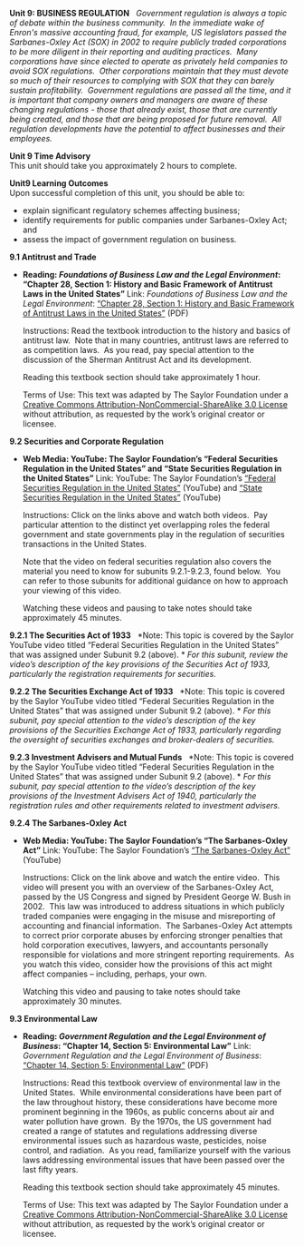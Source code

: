 **Unit 9: BUSINESS REGULATION** <span id="9"></span> 
*Government regulation is always a topic of debate within the business
community.  In the immediate wake of Enron's massive accounting fraud,
for example, US legislators passed the Sarbanes-Oxley Act (SOX) in 2002
to require publicly traded corporations to be more diligent in their
reporting and auditing practices.  Many corporations have since elected
to operate as privately held companies to avoid SOX regulations.  Other
corporations maintain that they must devote so much of their resources
to complying with SOX that they can barely sustain profitability. 
Government regulations are passed all the time, and it is important that
company owners and managers are aware of these changing regulations -
those that already exist, those that are currently being created, and
those that are being proposed for future removal.  All regulation
developments have the potential to affect businesses and their
employees.*

**Unit 9 Time Advisory**  
This unit should take you approximately 2 hours to complete.

**Unit9 Learning Outcomes**  
Upon successful completion of this unit, you should be able to:  
-   explain significant regulatory schemes affecting business;
-   identify requirements for public companies under Sarbanes-Oxley Act;
    and
-   assess the impact of government regulation on business.

**9.1 Antitrust and Trade** <span id="9.1"></span> 
-   **Reading: *Foundations of Business Law and the Legal Environment*:
    “Chapter 28, Section 1: History and Basic Framework of Antitrust
    Laws in the United States”**
    Link: *Foundations of Business Law and the Legal Environment*:
    [“Chapter 28, Section 1: History and Basic Framework of Antitrust
    Laws in the United
    States”](https://resources.saylor.org/archived/wp-content/uploads/2013/06/Foundations-of-Business-Law-Ch28.pdf)
    (PDF)  
      
     Instructions: Read the textbook introduction to the history and
    basics of antitrust law.  Note that in many countries, antitrust
    laws are referred to as competition laws.  As you read, pay special
    attention to the discussion of the Sherman Antitrust Act and its
    development.  
      
     Reading this textbook section should take approximately 1 hour.  
      
     Terms of Use: This text was adapted by The Saylor Foundation under
    a [Creative Commons Attribution-NonCommercial-ShareAlike 3.0
    License](http://creativecommons.org/licenses/by-nc-sa/3.0/) without
    attribution, as requested by the work’s original creator or
    licensee.

**9.2 Securities and Corporate Regulation** <span id="9.2"></span> 
-   **Web Media: YouTube: The Saylor Foundation’s “Federal Securities
    Regulation in the United States” and “State Securities Regulation in
    the United States”**
    Link: YouTube: The Saylor Foundation’s [“Federal Securities
    Regulation in the United
    States”](http://www.youtube.com/watch?v=oIkk6Q81fAI#_blank)
    (YouTube) and [“State Securities Regulation in the United
    States”](http://www.youtube.com/watch?v=t5VD3A5vizU#_blank)
    (YouTube)  
      
     Instructions: Click on the links above and watch both videos.  Pay
    particular attention to the distinct yet overlapping roles the
    federal government and state governments play in the regulation of
    securities transactions in the United States.  
      
     Note that the video on federal securities regulation also covers
    the material you need to know for subunits 9.2.1-9.2.3, found
    below.  You can refer to those subunits for additional guidance on
    how to approach your viewing of this video.  
      
     Watching these videos and pausing to take notes should take
    approximately 45 minutes.

**9.2.1 The Securities Act of 1933** <span id="9.2.1"></span> 
*Note: This topic is covered by the Saylor YouTube video titled “Federal
Securities Regulation in the United States” that was assigned under
Subunit 9.2 (above). * *For this subunit, review the video’s description
of the key provisions of the Securities Act of 1933, particularly the
registration requirements for securities.*

**9.2.2 The Securities Exchange Act of 1933** <span id="9.2.2"></span> 
*Note: This topic is covered by the Saylor YouTube video titled “Federal
Securities Regulation in the United States” that was assigned under
Subunit 9.2 (above). * *For this subunit, pay special attention to the
video’s description of the key provisions of the Securities Exchange Act
of 1933, particularly regarding the oversight of securities exchanges
and broker-dealers of securities.*

**9.2.3 Investment Advisers and Mutual Funds** <span id="9.2.3"></span> 
*Note: This topic is covered by the Saylor YouTube video titled “Federal
Securities Regulation in the United States” that was assigned under
Subunit 9.2 (above). * *For this subunit, pay special attention to the
video’s description of the key provisions of the Investment Advisers Act
of 1940, particularly the registration rules and other requirements
related to investment advisers.*

**9.2.4 The Sarbanes-Oxley Act** <span id="9.2.4"></span> 
-   **Web Media: YouTube: The Saylor Foundation’s “The Sarbanes-Oxley
    Act”**
    Link: YouTube: The Saylor Foundation’s [“The Sarbanes-Oxley
    Act”](http://www.youtube.com/watch?v=SqoaOvFlJ6Q) (YouTube)  
      
     Instructions: Click on the link above and watch the entire video. 
    This video will present you with an overview of the Sarbanes-Oxley
    Act, passed by the US Congress and signed by President George W.
    Bush in 2002.  This law was introduced to address situations in
    which publicly traded companies were engaging in the misuse and
    misreporting of accounting and financial information.  The
    Sarbanes-Oxley Act attempts to correct prior corporate abuses by
    enforcing stronger penalties that hold corporation executives,
    lawyers, and accountants personally responsible for violations and
    more stringent reporting requirements.  As you watch this video,
    consider how the provisions of this act might affect companies –
    including, perhaps, your own.  
      
     Watching this video and pausing to take notes should take
    approximately 30 minutes.

**9.3 Environmental Law** <span id="9.3"></span> 
-   **Reading: *Government Regulation and the Legal Environment of
    Business*: “Chapter 14, Section 5: Environmental Law”**
    Link: *Government Regulation and the Legal Environment of Business*:
    [“Chapter 14, Section 5: Environmental
    Law”](https://resources.saylor.org/archived/wp-content/uploads/2013/07/Government-Regulation-Ch14.pdf)
    (PDF)  
      
     Instructions: Read this textbook overview of environmental law in
    the United States.  While environmental considerations have been
    part of the law throughout history, these considerations have become
    more prominent beginning in the 1960s, as public concerns about air
    and water pollution have grown.  By the 1970s, the US government had
    created a range of statutes and regulations addressing diverse
    environmental issues such as hazardous waste, pesticides, noise
    control, and radiation.  As you read, familiarize yourself with the
    various laws addressing environmental issues that have been passed
    over the last fifty years.  
      
     Reading this textbook section should take approximately 45
    minutes.  
      
     Terms of Use: This text was adapted by The Saylor Foundation under
    a [Creative Commons Attribution-NonCommercial-ShareAlike 3.0
    License](http://creativecommons.org/licenses/by-nc-sa/3.0/) without
    attribution, as requested by the work’s original creator or
    licensee.


